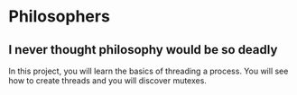 # Philosophers
## I never thought philosophy would be so deadly

In this project, you will learn the basics of threading a process.
You will see how to create threads and you will discover mutexes.
